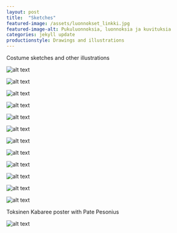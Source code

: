 ```yaml
---
layout: post
title:  "Sketches"
featured-image: /assets/luonnokset_linkki.jpg
featured-image-alt: Pukuluonnoksia, luonnoksia ja kuvituksia
categories: jekyll update
productionstyle: Drawings and illustrations
---
```

   
  Costume sketches and other illustrations  
  
![alt text](/assets/projects/luonnos19.jpg) 

![alt text](/assets/projects/luonnos18.jpg) 

![alt text](/assets/projects/luonnos17.jpg) 

![alt text](/assets/projects/luonnos16.jpg) 

![alt text](/assets/projects/luonnos13.jpg) 

![alt text](/assets/projects/luonnos15.jpg) 

![alt text](/assets/projects/luonnos1.jpg)

![alt text](/assets/projects/luonnos2.jpg)

![alt text](/assets/projects/luonnos9.jpg)

![alt text](/assets/projects/luonnos6.jpg)  

![alt text](/assets/projects/luonnos11.jpg) 

![alt text](/assets/projects/luonnos5.jpg)  

  Toksinen Kabaree poster with Pate Pesonius  
  
![alt text](/assets/projects/luonnos10.jpg)    

